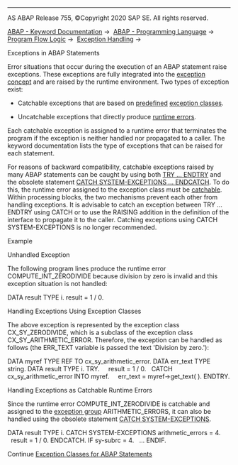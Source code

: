   

* * *

AS ABAP Release 755, ©Copyright 2020 SAP SE. All rights reserved.

[ABAP - Keyword Documentation](javascript:call_link\('abenabap.htm'\)) →  [ABAP - Programming Language](javascript:call_link\('abenabap_reference.htm'\)) →  [Program Flow Logic](javascript:call_link\('abenabap_flow_logic.htm'\)) →  [Exception Handling](javascript:call_link\('abenabap_exceptions.htm'\)) → 

Exceptions in ABAP Statements

Error situations that occur during the execution of an ABAP statement raise exceptions. These exceptions are fully integrated into the [exception concept](javascript:call_link\('abenabap_exceptions.htm'\)) and are raised by the runtime environment. Two types of exception exist:

-   Catchable exceptions that are based on [predefined](javascript:call_link\('abenabap_exception_classes.htm'\)) [exception classes](javascript:call_link\('abenexception_class_glosry.htm'\) "Glossary Entry").

-   Uncatchable exceptions that directly produce [runtime errors](javascript:call_link\('abenruntime_error_glosry.htm'\) "Glossary Entry").

Each catchable exception is assigned to a runtime error that terminates the program if the exception is neither handled nor propagated to a caller. The keyword documentation lists the type of exceptions that can be raised for each statement.

For reasons of backward compatibility, catchable exceptions raised by many ABAP statements can be caught by using both [TRY ... ENDTRY](javascript:call_link\('abaptry.htm'\)) and the obsolete statement [CATCH SYSTEM-EXCEPTIONS ... ENDCATCH](javascript:call_link\('abapcatch_sys.htm'\)). To do this, the runtime error assigned to the exception class must be [catchable](javascript:call_link\('abencatchable_runtime_error_glosry.htm'\) "Glossary Entry"). Within processing blocks, the two mechanisms prevent each other from handling exceptions. It is advisable to catch an exception between TRY ... ENDTRY using CATCH or to use the RAISING addition in the definition of the interface to propagate it to the caller. Catching exceptions using CATCH SYSTEM-EXCEPTIONS is no longer recommended.

Example

Unhandled Exception

The following program lines produce the runtime error COMPUTE\_INT\_ZERODIVIDE because division by zero is invalid and this exception situation is not handled:

DATA result TYPE i.
result = 1 / 0.

Handling Exceptions Using Exception Classes

The above exception is represented by the exception class CX\_SY\_ZERODIVIDE, which is a subclass of the exception class CX\_SY\_ARITHMETIC\_ERROR. Therefore, the exception can be handled as follows (the ERR\_TEXT variable is passed the text 'Division by zero.'):

DATA myref TYPE REF TO cx\_sy\_arithmetic\_error.
DATA err\_text TYPE string.
DATA result TYPE i.
TRY.
    result = 1 / 0.
  CATCH cx\_sy\_arithmetic\_error INTO myref.
    err\_text = myref->get\_text( ).
ENDTRY.

Handling Exceptions as Catchable Runtime Errors

Since the runtime error COMPUTE\_INT\_ZERODIVIDE is catchable and assigned to the [exception group](javascript:call_link\('abenexception_group_glosry.htm'\) "Glossary Entry") ARITHMETIC\_ERRORS, it can also be handled using the obsolete statement [CATCH SYSTEM-EXCEPTIONS](javascript:call_link\('abapcatch_sys.htm'\)).

DATA result TYPE i.
CATCH SYSTEM-EXCEPTIONS arithmetic\_errors = 4.
  result = 1 / 0.
ENDCATCH.
IF sy-subrc = 4.
  ...
ENDIF.

Continue
[Exception Classes for ABAP Statements](javascript:call_link\('abenabap_exception_classes.htm'\))